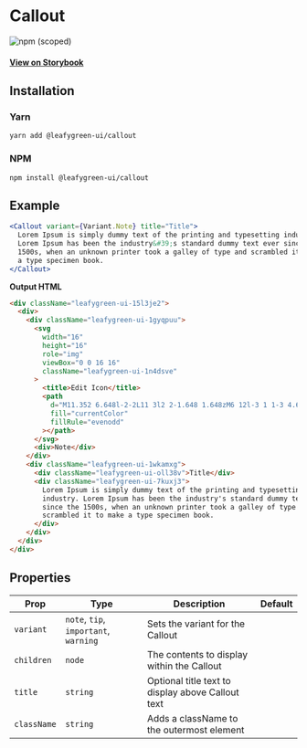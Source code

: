 # Callout

![npm (scoped)](https://img.shields.io/npm/v/@leafygreen-ui/callout.svg)

#### [View on Storybook](https://mongodb.github.io/leafygreen-ui/?path=/story/callout--default)

## Installation

### Yarn

```shell
yarn add @leafygreen-ui/callout
```

### NPM

```shell
npm install @leafygreen-ui/callout
```

## Example

```jsx
<Callout variant={Variant.Note} title="Title">
  Lorem Ipsum is simply dummy text of the printing and typesetting industry.
  Lorem Ipsum has been the industry&#39;s standard dummy text ever since the
  1500s, when an unknown printer took a galley of type and scrambled it to make
  a type specimen book.
</Callout>
```

**Output HTML**

```html
<div className="leafygreen-ui-15l3je2">
  <div>
    <div className="leafygreen-ui-1gyqpuu">
      <svg
        width="16"
        height="16"
        role="img"
        viewBox="0 0 16 16"
        className="leafygreen-ui-1n4dsve"
      >
        <title>Edit Icon</title>
        <path
          d="M11.352 6.648l-2-2L11 3l2 2-1.648 1.648zM6 12l-3 1 1-3 4.648-4.648 2 2L6 12z"
          fill="currentColor"
          fillRule="evenodd"
        ></path>
      </svg>
      <div>Note</div>
    </div>
    <div className="leafygreen-ui-1wkamxg">
      <div className="leafygreen-ui-oll38v">Title</div>
      <div className="leafygreen-ui-7kuxj3">
        Lorem Ipsum is simply dummy text of the printing and typesetting
        industry. Lorem Ipsum has been the industry's standard dummy text ever
        since the 1500s, when an unknown printer took a galley of type and
        scrambled it to make a type specimen book.
      </div>
    </div>
  </div>
</div>
```

## Properties

| Prop        | Type                                  | Description                                       | Default |
| ----------- | ------------------------------------- | ------------------------------------------------- | ------- |
| `variant`   | `note`, `tip`, `important`, `warning` | Sets the variant for the Callout                  |         |
| `children`  | `node`                                | The contents to display within the Callout        |         |
| `title`     | `string`                              | Optional title text to display above Callout text |         |
| `className` | `string`                              | Adds a className to the outermost element         |         |
